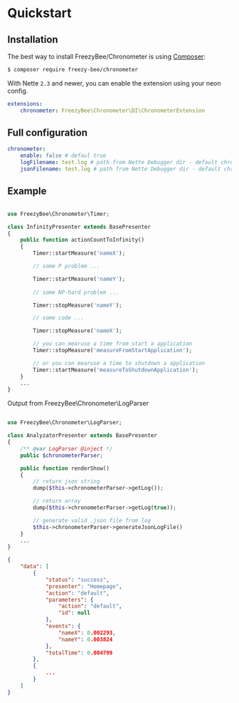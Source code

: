 Quickstart
==========


Installation
------------

The best way to install FreezyBee/Chronometer is using  [Composer](http://getcomposer.org/):

```sh
$ composer require freezy-bee/chronometer
```

With Nette `2.3` and newer, you can enable the extension using your neon config.

```yml
extensions:
	chronometer: FreezyBee\Chronometer\DI\ChronometerExtension
```

Full configuration
------------------

```yml
chronometer:
    enable: false # defaul true
    logFilename: test.log # path from Nette Debugger dir - default chronometer.log
    jsonFilename: test.log # path from Nette Debugger dir - default chronometer.json
```

Example
-------

```php

use FreezyBee\Chronometer\Timer;

class InfinityPresenter extends BasePresenter
{
    public function actionCountToInfinity()
    {
        Timer::startMeasure('nameX');

        // some P problem ...

        Timer::startMeasure('nameY');
            
        // some NP-hard problem ...

        Timer::stopMeasure('nameY');        

        // some code ...

        Timer::stopMeasure('nameX');        

        // you can mearuse a time from start a application
        Timer::stopMeasure('measureFromStartApplication');

        // or you can mearuse a time to shutdown a application
        Timer::startMeasure('measureToShutdownApplication');
    }
    ...
}
```

Output from FreezyBee\Chronometer\LogParser

```php

use FreezyBee\Chronometer\LogParser;

class AnalyzatorPresenter extends BasePresenter
{
    /** @var LogParser @inject */
    public $chronometerParser;

    public function renderShow()
    {
        // return json string
        dump($this->chronometerParser->getLog());

        // return array
        dump($this->chronometerParser->getLog(true));

        // generate valid .json file from log
        $this->chronometerParser->generateJsonLogFile()
    }
    ...
}
```

```json
{
    "data": [
        {
            "status": "success",
            "presenter": "Homepage",
            "action": "default",
            "parameters": {
                "action": "default",
                "id": null
            },
            "events": {
                "nameX": 0.002293,
                "nameY": 0.003824
            },
            "totalTime": 0.004799
        },
        {
            ...
        }
    ]
}
```